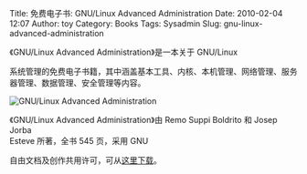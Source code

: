 Title: 免费电子书: GNU/Linux Advanced Administration
Date: 2010-02-04 12:07
Author: toy
Category: Books
Tags: Sysadmin
Slug: gnu-linux-advanced-administration

《GNU/Linux Advanced Administration》是一本关于 GNU/Linux  

系统管理的免费电子书籍，其中涵盖基本工具、内核、本机管理、网络管理、服务器管理、数据管理、安全管理等内容。

![GNU/Linux Advanced  
Administration](http://i.linuxtoy.org/images/2010/02/laa.png)

《GNU/Linux Advanced Administration》由 Remo Suppi Boldrito 和 Josep
Jorba  
Esteve 所著，全书 545 页，采用 GNU  

自由文档及创作共用许可，可从[这里下载](http://ftacademy.org/materials/fsm/2)。
